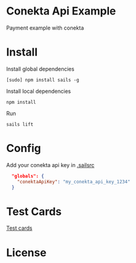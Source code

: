 # Conekta Api Example


Payment example with conekta


# Install


Install global dependencies

```shell
[sudo] npm install sails -g
```

Install local dependencies

```shell
npm install
```

Run

```shell
sails lift
```


# Config

Add your conekta api key in [.sailsrc](./.sailsrc)

```json
  "globals": {
    "conektaApiKey": "my_conekta_api_key_1234"
  }
```


# Test Cards

[Test cards](https://www.conekta.io/es/docs/referencias/pruebas)


# License
